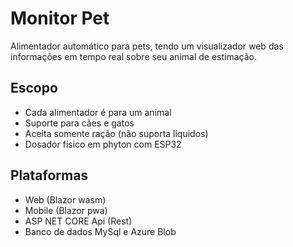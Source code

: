# Monitor Pet

Alimentador automático para pets, tendo um visualizador web das informações em tempo real sobre seu animal de estimação.

## Escopo
- Cada alimentador é para um animal
- Suporte para cães e gatos
- Aceita somente ração (não suporta líquidos)
- Dosador físico em phyton com ESP32

## Plataformas
- Web (Blazor wasm)
- Mobile (Blazor pwa)
- ASP NET CORE Api (Rest)
- Banco de dados MySql e Azure Blob

